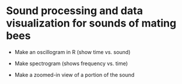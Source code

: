 # Sound processing and data visualization for sounds of mating bees

* Make an oscillogram in R (show time vs. sound)

* Make spectrogram (shows frequency vs. time)

* Make a zoomed-in view of a portion of the sound
